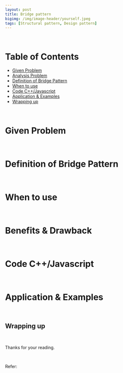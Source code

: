 ```yaml
---
layout: post
title: Bridge pattern
bigimg: /img/image-header/yourself.jpeg
tags: [Structural pattern, Design pattern]
---
```


 


<br>

# Table of Contents
- [Given Problem](#given-problem)
- [Analysis Problem](#analysis-problem)
- [Definition of Bridge Pattern](#definition-of-bridge-pattern)
- [When to use](#when-to-use)
- [Code C++/Javascript](#code-C++/Javascript)
- [Application & Examples](#application-&-examples)
- [Wrapping up](#wrapping-up)

<br>

# Given Problem




<br>

# Definition of Bridge Pattern



<br>

# When to use



<br>

# Benefits & Drawback



<br>

# Code C++/Javascript




<br>

# Application & Examples





<br>

## Wrapping up




<br>

Thanks for your reading.

<br>

Refer: